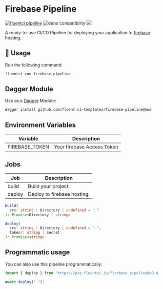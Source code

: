 # Firebase Pipeline

[![fluentci pipeline](https://img.shields.io/badge/dynamic/json?label=pkg.fluentci.io&labelColor=%23000&color=%23460cf1&url=https%3A%2F%2Fapi.fluentci.io%2Fv1%2Fpipeline%2Ffirebase_pipeline&query=%24.version)](https://pkg.fluentci.io/firebase_pipeline)
![deno compatibility](https://shield.deno.dev/deno/^1.37)
[![](https://img.shields.io/codecov/c/gh/fluent-ci-templates/firebase-pipeline)](https://codecov.io/gh/fluent-ci-templates/firebase-pipeline)

A ready-to-use CI/CD Pipeline for deploying your application to [firebase](https://firebase.google.com/) hosting.

## 🚀 Usage

Run the following command:

```bash
fluentci run firebase_pipeline
```

## Dagger Module

Use as a [Dagger](https://dagger.io) Module:

```bash
dagger install github.com/fluent-ci-templates/firebase-pipeline@mod
```

## Environment Variables

| Variable       | Description                   |
|----------------|-------------------------------|
| FIREBASE_TOKEN | Your firebase Access Token    |


## Jobs

| Job         | Description                                                |
|-------------|------------------------------------------------------------|
| build       | Build your project.                                        |
| deploy      | Deploy to firebase hosting.                                |

```typescript
build(
  src: string | Directory | undefined = "."
): Promise<Directory | string>

deploy(
  src: string | Directory | undefined = ".",
  token?: string | Secret
): Promise<string>
```

## Programmatic usage

You can also use this pipeline programmatically:

```typescript
import { deploy } from "https://pkg.fluentci.io/firebase_pipeline@v0.4.3/mod.ts";

await deploy(".");
```
